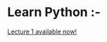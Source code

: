# Learn Python :-

   [Lecture 1 available now!](https://github.com/parthshingari28/learn-python/blob/main/Lecture%201(%20learn-python%20).ipynb) 
